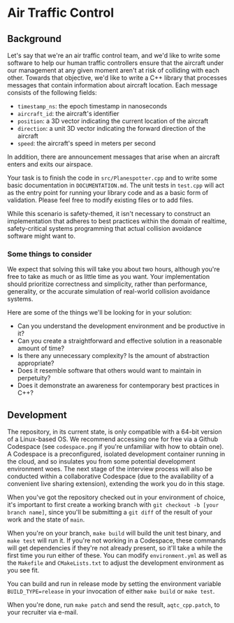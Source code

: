 # Air Traffic Control

## Background

Let's say that we're an air traffic control team, and we'd like to write some software to help our human traffic controllers ensure that the aircraft under our management at any given moment aren't at risk of colliding with each other. Towards that objective, we'd like to write a C++ library that processes messages that contain information about aircraft location. Each message consists of the following fields:

- `timestamp_ns`: the epoch timestamp in nanoseconds
- `aircraft_id`: the aircraft's identifier
- `position`: a 3D vector indicating the current location of the aircraft
- `direction`: a unit 3D vector indicating the forward direction of the aircraft
- `speed`: the aircraft's speed in meters per second

In addition, there are announcement messages that arise when an aircraft enters and exits our airspace.

Your task is to finish the code in `src/Planespotter.cpp` and to write some basic documentation in `DOCUMENTATION.md`. The unit tests in `test.cpp` will act as the entry point for running your library code and as a basic form of validation. Please feel free to modify existing files or to add files. 

While this scenario is safety-themed, it isn't necessary to construct an implementation that adheres to best practices within the domain of realtime, safety-critical systems programming that actual collision avoidance software might want to. 


### Some things to consider

We expect that solving this will take you about two hours, although you're free to take as much or as little time as you want. Your implementation should prioritize correctness and simplicity, rather than performance, generality, or the accurate simulation of real-world collision avoidance systems.

Here are some of the things we'll be looking for in your solution:
  * Can you understand the development environment and be productive in it?
  * Can you create a straightforward and effective solution in a reasonable amount of time?
  * Is there any unnecessary complexity? Is the amount of abstraction appropriate?
  * Does it resemble software that others would want to maintain in perpetuity?
  * Does it demonstrate an awareness for contemporary best practices in C++?

## Development

The repository, in its current state, is only compatible with a 64-bit version of a Linux-based OS. We recommend accessing one for free via a Github Codespace (see `codespace.png` if you're unfamiliar with how to obtain one). A Codespace is a preconfigured, isolated development container running in the cloud, and so insulates you from some potential development environment woes. The next stage of the interview process will also be conducted within a collaborative Codespace (due to the availability of a convenient live sharing extension), extending the work you do in this stage.

When you've got the repository checked out in your environment of choice, it's important to first create a working branch with `git checkout -b [your branch name]`, since you'll be submitting a `git diff` of the result of your work and the state of `main`.

When you're on your branch, `make build` will build the unit test binary, and `make test` will run it. If you're not working in a Codespace, these commands will get dependencies if they're not already present, so it'll take a while the first time you run either of these. You can modify `environment.yml` as well as the `Makefile` and `CMakeLists.txt` to adjust the development environment as you see fit.

You can build and run in release mode by setting the environment variable `BUILD_TYPE=release` in your invocation of either `make build` or `make test`.

When you're done, run `make patch` and send the result, `aqtc_cpp.patch`, to your recruiter via e-mail. 
